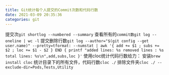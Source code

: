 ```yaml
---
title: Git统计每个人提交的Commit次数和代码行数
date: 2021-03-09 20:35:36
categories: git
---
```

提交次```git shortlog --numbered --summary```
查看所有的```commit数git log --oneline | wc -l```
提交删除行数```git log --author="$(git config --get user.name)" --pretty=tformat: --numstat | awk '{ add += $1 ; subs += $2 ; loc += $1 - $2 } END { printf "added lines: %s removed lines : %s total lines: %s\n",add,subs,loc }'```
使用cloc统计代码行数给力：
安装```brew install cloc```
统计目录下的所有文件，代码行数```cloc ./```
排除文件夹```cloc ./ --exclude-dir=Pods,Tests,Utility```